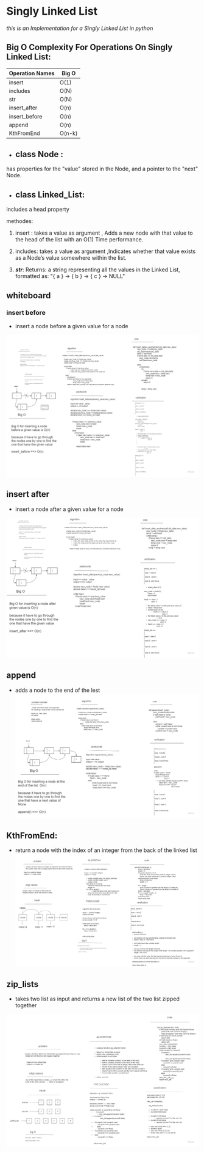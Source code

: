# Singly Linked List

*this is an Implementation for a Singly Linked List in python*

## Big O Complexity For Operations On Singly Linked List:

| Operation Names | Big O |
| ----------- | ----------- |
| insert | O(1) |
| includes | O(N) |
| str | O(N) |
|insert_after| O(n)|
|insert_before|O(n)|
|append|O(n)|
|KthFromEnd|O(n-k)|

-  ## class Node : 

has properties for the "value" stored in the Node, and a pointer to the "next" Node.

- ## class Linked_List:
includes a head property

methodes: 
1. insert : takes a value as argument , Adds a new node with that value to the head of the list with an O(1) Time performance.

2. includes:  takes a value as argument ,Indicates whether that value exists as a Node’s value somewhere within the list.

3. *__str__*: 
Returns: a string representing all the values in the Linked List, formatted as:
"{ a } -> { b } -> { c } -> NULL"

## whiteboard

### insert before
- insert a node before a given value for a node

![insert_before](./images/insert_before.jpg)

## insert after 
- insert a node after a given value for a node 

![insert_after](./images/insert_after.jpg)

## append 

- adds a node to the end of the lest 
![append](./images/append.jpg)

## KthFromEnd:

- return a node with the index of an integer from the back of the linked list 
![KthFromEnd](./images/KthFromEnd.jpg)

## zip_lists
-  takes two list as input and returns a new list of the two list zipped together 

![zip_lists](./images/zip_lists.jpg)




